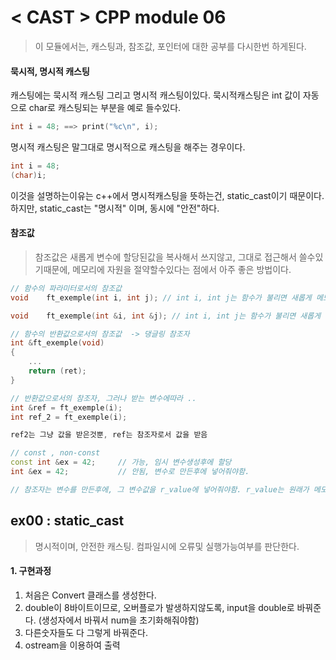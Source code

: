# < CAST > CPP module 06

> 이 모듈에서는, 캐스팅과, 참조값, 포인터에 대한 공부를 다시한번 하게된다.

#### 묵시적, 명시적 캐스팅
캐스팅에는 묵시적 캐스팅 그리고 명시적 캐스팅이있다.
묵시적캐스팅은 int 값이 자동으로 char로 캐스팅되는 부분을 예로 들수있다.
```cpp
int i = 48; ==> print("%c\n", i);
```
명시적 캐스팅은 말그대로 명시적으로 캐스팅을 해주는 경우이다.
```cpp
int	i = 48;
(char)i;
```
이것을 설명하는이유는 c++에서 명시적캐스팅을 뜻하는건, static_cast이기 때문이다.
하지만, static_cast는 "명시적" 이며, 동시에 "안전"하다. 

#### 참조값
> 참조값은 새롭게 변수에 할당된값을 복사해서 쓰지않고, 그대로 접근해서 쓸수있기때문에, 메모리에 자원을 절약할수있다는 점에서 아주 좋은 방법이다.

```cpp
// 함수의 파라미터로서의 참조값
void	ft_exemple(int i, int j); // int i, int j는 함수가 불리면 새롭게 메모리 공간을 차지함

void	ft_exemple(int &i, int &j); // int i, int j는 함수가 불리면 새롭게  메모리 공간을 차지하지않음

// 함수의 반환값으로서의 참조값  -> 댕글링 참조자
int	&ft_exemple(void)
{
	...
	return (ret);
}

// 반환값으로서의 참조자, 그러나 받는 변수에따라 ..
int	&ref = ft_exemple(i);
int	ref_2 = ft_exemple(i);

ref2는 그냥 값을 받은것뿐, ref는 참조자로서 값을 받음

// const , non-const
const int &ex = 42;		// 가능, 임시 변수생성후에 할당
int &ex = 42;			// 안됨, 변수로 만든후에 넣어줘야함.

// 참조자는 변수를 만든후에, 그 변수값을 r_value에 넣어줘야함. r_value는 원래가 메모리에 잠깐있다가 사라지는 개념이라, l_value의 값이 필요함. 그래야지 참조자의 역활처럼 메모리를 다른이름으로 공유함.
```

## ex00 : static_cast
> 명시적이며, 안전한 캐스팅. 컴파일시에 오류및 실행가능여부를 판단한다.

#### 1. 구현과정
1. 처음은 Convert 클래스를 생성한다.
2. double이 8바이트이므로, 오버플로가 발생하지않도록, input을 double로 바꿔준다.
(생성자에서 바꿔서 num을 초기화해줘야함)
3. 다른숫자들도 다 그렇게 바꿔준다.
4. ostream을 이용하여 출력
